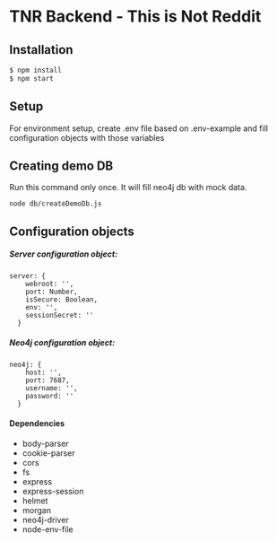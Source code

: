 # TNR Backend - This is Not Reddit

## Installation

```sh
$ npm install
$ npm start
```

## Setup
For environment setup, create .env file based on .env-example and fill configuration objects with those variables

## Creating demo DB
Run this command only once. It will fill neo4j db with mock data.
```
node db/createDemoDb.js
```

## Configuration objects
##### Server configuration object:
```
server: {
    webroot: '',
    port: Number,
    isSecure: Boolean,
    env: '',
    sessionSecret: ''
  }
```
##### Neo4j configuration object:
```
neo4j: {
    host: '',
    port: 7687,
    username: '',
    password: ''
  }
```

#### Dependencies
* body-parser
* cookie-parser
* cors
* fs
* express
* express-session
* helmet
* morgan
* neo4j-driver
* node-env-file
